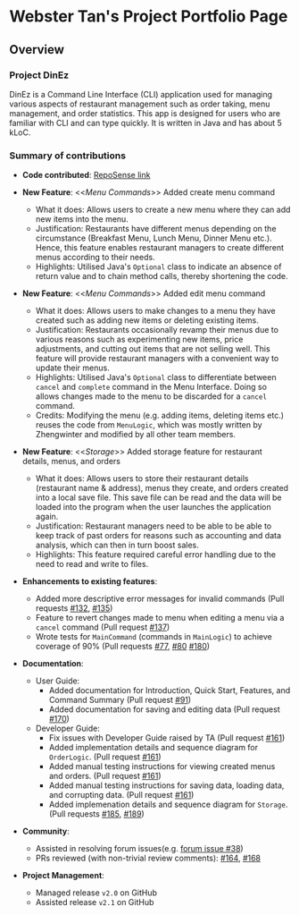 # Webster Tan's Project Portfolio Page

## Overview

### Project DinEz

DinEz is a Command Line Interface (CLI) application used for managing various aspects of restaurant management such as
order taking, menu management, and order statistics. This app is designed for users who are familiar with CLI and can
type quickly. It is written in Java and has about 5 kLoC.  

### Summary of contributions

* **Code contributed**: [RepoSense link](https://nus-cs2113-ay2324s2.github.io/tp-dashboard/?search=&sort=groupTitle&sortWithin=title&timeframe=commit&mergegroup=&groupSelect=groupByRepos&breakdown=true&checkedFileTypes=docs~functional-code~test-code~other&since=2024-02-23&tabOpen=true&tabType=authorship&tabAuthor=webtjs&tabRepo=AY2324S2-CS2113-F14-2%2Ftp%5Bmaster%5D&authorshipIsMergeGroup=false&authorshipFileTypes=docs~functional-code~test-code&authorshipIsBinaryFileTypeChecked=false&authorshipIsIgnoredFilesChecked=false)

* **New Feature**: <<*Menu Commands*>> Added create menu command
  * What it does: Allows users to create a new menu where they can add new items into the menu.
  * Justification: Restaurants have different menus depending on the circumstance (Breakfast Menu, Lunch Menu,
  Dinner Menu etc.). Hence, this feature enables restaurant managers to create different menus according to their needs.
  * Highlights: Utilised Java's `Optional` class to indicate an absence of return value and to chain method calls,
  thereby shortening the code.

* **New Feature**: <<*Menu Commands*>> Added edit menu command
  * What it does: Allows users to make changes to a menu they have created such as adding new items or deleting existing
    items.
  * Justification: Restaurants occasionally revamp their menus due to various reasons such as experimenting new items,
    price adjustments, and cutting out items that are not selling well. This feature will provide restaurant managers
    with a convenient way to update their menus.
  * Highlights: Utilised Java's `Optional` class to differentiate between `cancel` and `complete` command in the Menu
    Interface. Doing so allows changes made to the menu to be discarded for a `cancel` command.
  * Credits: Modifying the menu (e.g. adding items, deleting items etc.) reuses the code from `MenuLogic`, which was
    mostly written by Zhengwinter and modified by all other team members.

* **New Feature**: <<*Storage*>> Added storage feature for restaurant details, menus, and orders
  * What it does: Allows users to store their restaurant details (restaurant name & address), menus they create, and
  orders created into a local save file. This save file can be read and the data will be loaded into the program when
  the user launches the application again.
  * Justification: Restaurant managers need to be able to be able to keep track of past orders for reasons such as
  accounting and data analysis, which can then in turn boost sales.
  * Highlights: This feature required careful error handling due to the need to read and write to files.

* **Enhancements to existing features**:
  * Added more descriptive error messages for invalid commands (Pull requests
    [#132](https://github.com/AY2324S2-CS2113-F14-2/tp/pull/132), [#135](https://github.com/AY2324S2-CS2113-F14-2/tp/pull/135))
  * Feature to revert changes made to menu when editing a menu via a `cancel` command
    (Pull request [#137](https://github.com/AY2324S2-CS2113-F14-2/tp/pull/137))
  * Wrote tests for `MainCommand` (commands in `MainLogic`) to achieve coverage of 90% (Pull requests
    [#77](https://github.com/AY2324S2-CS2113-F14-2/tp/pull/77), [#80](https://github.com/AY2324S2-CS2113-F14-2/tp/pull/80) [#180](https://github.com/AY2324S2-CS2113-F14-2/tp/pull/180))

* **Documentation**:
  * User Guide:
    * Added documentation for Introduction, Quick Start, Features, and Command Summary (Pull request [#91](https://github.com/AY2324S2-CS2113-F14-2/tp/pull/91))
    * Added documentation for saving and editing data (Pull request [#170](https://github.com/AY2324S2-CS2113-F14-2/tp/pull/170))
  * Developer Guide:
    * Fix issues with Developer Guide raised by TA (Pull request [#161](https://github.com/AY2324S2-CS2113-F14-2/tp/pull/161))
    * Added implementation details and sequence diagram for `OrderLogic`. (Pull request [#161](https://github.com/AY2324S2-CS2113-F14-2/tp/pull/161))
    * Added manual testing instructions for viewing created menus and orders. (Pull request [#161](https://github.com/AY2324S2-CS2113-F14-2/tp/pull/161))
    * Added manual testing instructions for saving data, loading data, and corrupting data. (Pull request [#161](https://github.com/AY2324S2-CS2113-F14-2/tp/pull/161))
    * Added implemenation details and sequence diagram for `Storage`. (Pull requests [#185](https://github.com/AY2324S2-CS2113-F14-2/tp/pull/185), [#189](https://github.com/AY2324S2-CS2113-F14-2/tp/pull/189))

* **Community**:
  * Assisted in resolving forum issues(e.g. [forum issue #38](https://github.com/nus-cs2113-AY2324S2/forum/issues/38#issuecomment-2049258461))
  * PRs reviewed (with non-trivial review comments): [#164](https://github.com/AY2324S2-CS2113-F14-2/tp/pull/164),
    [#168](https://github.com/AY2324S2-CS2113-F14-2/tp/pull/168)

* **Project Management**: 
  * Managed release `v2.0` on GitHub
  * Assisted release `v2.1` on GitHub
